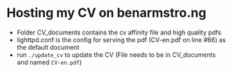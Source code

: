 # Hosting my CV on benarmstro.ng

- Folder CV_documents contains the cv affinity file and high quality pdfs
- lighttpd.conf is the config for serving the pdf (CV-en.pdf on line #66) as the default document
- run `./update_cv` to update the CV (File needs to be in CV_documents and named `CV-en.pdf`)

